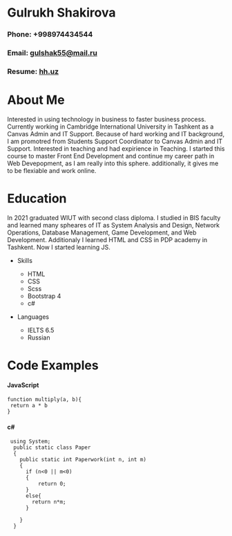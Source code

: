 # Gulrukh Shakirova
### Phone: +998974434544 
### Email: gulshak55@mail.ru
### Resume: [hh.uz](https://tashkent.hh.uz/applicant/resumes/view?resume=d01722ecff095892c30039ed1f3148796e3075) 
# About Me
Interested in using technology in business to faster business process. Currently working in Cambridge International University in Tashkent as a Canvas Admin and IT Support. Because of hard working and IT background, I am promotred from Students Support Coordinator to Canvas Admin and IT Support. Interested in teaching and had expirience in Teaching.
I started this course to master Front End Development and continue my career path in Web Devepopment, as I am really into this sphere. additionally, it gives me to be flexiable and work online.
# Education 
In 2021 graduated WIUT with second class diploma. I studied in BIS faculty and learned many spheares of IT as System Analysis and Design, Network Operations, Database Management, Game Development, and Web Development. 
Additionaly I learned HTML and CSS in PDP academy in Tashkent. Now I started learning JS.
* Skills
   - HTML
   - CSS
   - Scss
   - Bootstrap 4
   - c#

* Languages
   - IELTS 6.5
   - Russian

# Code Examples
#### JavaScript
```
function multiply(a, b){
 return a * b 
}
```

#### c#

```
 using System;
  public static class Paper
  {
    public static int Paperwork(int n, int m)
    {
      if (n<0 || m<0)
      {
          return 0;
      }
      else{
        return n*m;
      }
      
    }
  }
```

